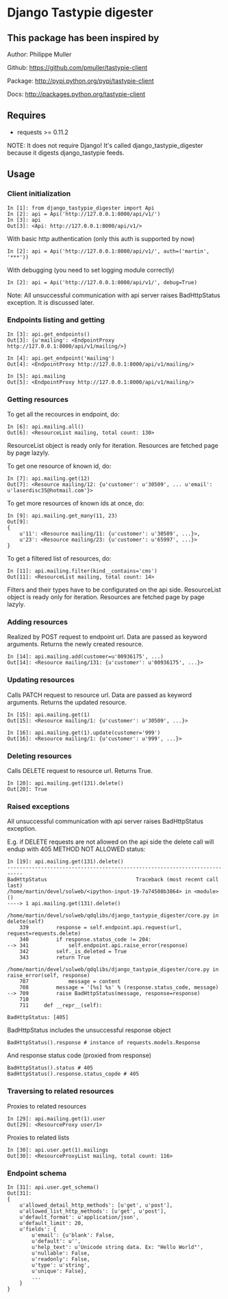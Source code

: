 Django Tastypie digester
========================


This package has been inspired by
---------------------------------

Author: Philippe Muller

Github: https://github.com/pmuller/tastypie-client

Package: http://pypi.python.org/pypi/tastypie-client

Docs: http://packages.python.org/tastypie-client


Requires
--------

* requests >= 0.11.2

NOTE: It does not require Django! It's called django_tastypie_digester because it digests django_tastypie feeds.


Usage
-----

### Client initialization

```
In [1]: from django_tastypie_digester import Api
In [2]: api = Api('http://127.0.0.1:8000/api/v1/')
In [3]: api
Out[3]: <Api: http://127.0.0.1:8000/api/v1/>
```

With basic http authentication (only this auth is supported by now)

```
In [2]: api = Api('http://127.0.0.1:8000/api/v1/', auth=('martin', '***'))
```

With debugging (you need to set logging module correctly)

```
In [2]: api = Api('http://127.0.0.1:8000/api/v1/', debug=True)
```

Note: All unsuccessful communication with api server raises BadHttpStatus exception. It is discussed later.

### Endpoints listing and getting

```
In [3]: api.get_endpoints()
Out[3]: {u'mailing': <EndpointProxy http://127.0.0.1:8000/api/v1/mailing/>}
```

```
In [4]: api.get_endpoint('mailing')
Out[4]: <EndpointProxy http://127.0.0.1:8000/api/v1/mailing/>

In [5]: api.mailing
Out[5]: <EndpointProxy http://127.0.0.1:8000/api/v1/mailing/>
```

### Getting resources

To get all the recources in endpoint, do:

```
In [6]: api.mailing.all()
Out[6]: <ResourceList mailing, total count: 130>
```

ResourceList object is ready only for iteration. Resources are fetched page by page lazyly.

To get one resource of known id, do:

```
In [7]: api.mailing.get(12)
Out[7]: <Resource mailing/12: {u'customer': u'30509', ... u'email': u'laserdisc35@hotmail.com'}>
```

To get more resources of known ids at once, do:

```
In [9]: api.mailing.get_many(11, 23)
Out[9]:
{
    u'11': <Resource mailing/11: {u'customer': u'30509', ...}>,
    u'23': <Resource mailing/23: {u'customer': u'65997', ...}>
}
```

To get a filtered list of resources, do:

```
In [11]: api.mailing.filter(kind__contains='cms')
Out[11]: <ResourceList mailing, total count: 14>
```

Filters and their types have to be configurated on the api side.
ResourceList object is ready only for iteration. Resources are fetched page by page lazyly.

### Adding resources

Realized by POST request to endpoint url. Data are passed as keyword arguments. Returns the newly created resource.

```
In [14]: api.mailing.add(customer=u'00936175', ...)
Out[14]: <Resource mailing/131: {u'customer': u'00936175', ...}>
```

### Updating resources

Calls PATCH request to resource url. Data are passed as keyword arguments. Returns the updated resource.

```
In [15]: api.mailing.get(1)
Out[15]: <Resource mailing/1: {u'customer': u'30509', ...}>

In [16]: api.mailing.get(1).update(customer='999')
Out[16]: <Resource mailing/1: {u'customer': u'999', ...}>
```

### Deleting resources

Calls DELETE request to resource url. Returns True.

```
In [20]: api.mailing.get(131).delete()
Out[20]: True
```

### Raised exceptions

All unsuccessful communication with api server raises BadHttpStatus exception.

E.g. if DELETE requests are not allowed on the api side the delete call will endup with 405 METHOD NOT ALLOWED status:

```
In [19]: api.mailing.get(131).delete()
---------------------------------------------------------------------------
BadHttpStatus                             Traceback (most recent call last)
/home/martin/devel/solweb/<ipython-input-19-7a74508b3864> in <module>()
----> 1 api.mailing.get(131).delete()

/home/martin/devel/solweb/qdqlibs/django_tastypie_digester/core.py in delete(self)
    339         response = self.endpoint.api.request(url, request=requests.delete)
    340         if response.status_code != 204:
--> 341             self.endpoint.api.raise_error(response)
    342         self._is_deleted = True
    343         return True

/home/martin/devel/solweb/qdqlibs/django_tastypie_digester/core.py in raise_error(self, response)
    707             message = content
    708         message = '[%s] %s' % (response.status_code, message)
--> 709         raise BadHttpStatus(message, response=response)
    710
    711     def __repr__(self):

BadHttpStatus: [405]
```

BadHttpStatus includes the unsuccessful response object

```
BadHttpStatus().response # instance of requests.models.Response
```

And response status code (proxied from response)

```
BadHttpStatus().status # 405
BadHttpStatus().response.status_copde # 405
```


### Traversing to related resources

Proxies to related resources

```
In [29]: api.mailing.get(1).user
Out[29]: <ResourceProxy user/1>
```

Proxies to related lists

```
In [30]: api.user.get(1).mailings
Out[30]: <ResourceProxyList mailing, total count: 116>
```

### Endpoint schema

```
In [31]: api.user.get_schema()
Out[31]:
{
    u'allowed_detail_http_methods': [u'get', u'post'],
    u'allowed_list_http_methods': [u'get', u'post'],
    u'default_format': u'application/json',
    u'default_limit': 20,
    u'fields': {
        u'email': {u'blank': False,
        u'default': u'',
        u'help_text': u'Unicode string data. Ex: "Hello World"',
        u'nullable': False,
        u'readonly': False,
        u'type': u'string',
        u'unique': False},
        ...
    }
}

```